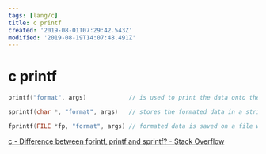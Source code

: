 ```yaml
---
tags: [lang/c]
title: c printf
created: '2019-08-01T07:29:42.543Z'
modified: '2019-08-19T14:07:48.491Z'
---
```


# c printf

```c
printf("format", args)            // is used to print the data onto the standard output which is often a computer monitor.

sprintf(char *, "format", args)   // stores the formated data in a string pointed to by the char pointer 

fprintf(FILE *fp, "format", args) // formated data is saved on a file which is pointed to by the file pointer
```
[c - Difference between fprintf, printf and sprintf? - Stack Overflow](https://stackoverflow.com/a/30969793)
